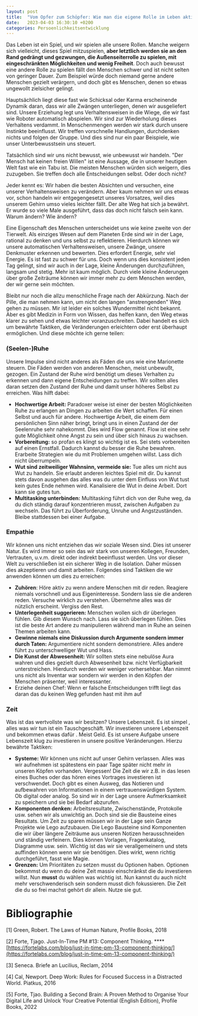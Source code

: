 ```yaml
---
layout: post
title:  "Vom Opfer zum Schöpfer: Wie man die eigene Rolle im Leben aktiv gestaltet?"
date:   2023-04-03 16:30:10 +0200
categories: Persoenlichkeitsentwicklung
---
```


Das Leben ist ein Spiel, und wir spielen alle unsere Rollen. Manche weigern sich vielleicht, dieses Spiel mitzuspielen, **aber letztlich werden sie an den Rand gedrängt und gezwungen, die Außenseiterrolle zu spielen, mit eingeschränkten Möglichkeiten und wenig Freiheit**. Doch auch bewusst eine andere Rolle zu spielen fällt den Menschen schwer und ist nicht selten von geringer Dauer. Zum Beispiel würde doch niemand gerne andere Menschen gezielt verärgern, und doch gibt es Menschen, denen so etwas ungewollt zielsicher gelingt. 

Hauptsächlich liegt diese fast wie Schicksal oder Karma erscheinende Dynamik daran, dass wir alle Zwängen unterliegen, denen wir ausgeliefert sind. Unsere Erziehung legt uns Verhaltensweisen in die Wiege, die wir fast wie Roboter automatisch abspielen. Wir sind zur Wiederholung dieses Verhaltens verdammt. In Menschenmengen werden wir stark durch unsere Instinkte beeinflusst. Wir treffen vorschnelle Handlungen, durchdenken nichts und folgen der Gruppe. Und dies sind nur ein paar Beispiele, wie unser Unterbewusstsein uns steuert.

Tatsächlich sind wir uns nicht bewusst, wie unbewusst wir handeln. "Der Mensch hat keinen freien Willen" ist eine Aussage, die in unserer heutigen Welt fast wie ein Tabu ist. Die meisten Menschen würden sich weigern, dies zuzugeben. Sie treffen doch alle Entscheidungen selbst. Oder doch nicht?

Jeder kennt es: Wir haben die besten Absichten und versuchen, eine unserer Verhaltensweisen zu verändern. Aber kaum nehmen wir uns etwas vor, schon handeln wir entgegengesetzt unseres Vorsatzes, weil dies unserem Gehirn umso vieles leichter fällt. Der alte Weg hat sich ja bewährt. Er wurde so viele Male ausgeführt, dass das doch nicht falsch sein kann. Warum ändern? Wie ändern?

Eine Eigenschaft des Menschen unterscheidet uns wie keine zweite von der Tierwelt. Als einziges Wesen auf dem Planeten Erde sind wir in der Lage, rational zu denken und uns selbst zu reflektieren. Hierdurch können wir unsere automatischen Verhaltensweisen, unsere Zwänge, unsere Denkmuster erkennen und bewerten. Dies erfordert Energie, sehr viel Energie. Es ist fast zu schwer für uns. Doch wenn uns dies konsistent jeden Tag gelingt, sind wir auch in der Lage, kleine Änderungen durchzuführen, langsam und stetig. Mehr ist kaum möglich. Durch viele kleine Änderungen über große Zeiträume können wir immer mehr zu dem Menschen werden, der wir gerne sein möchten.

Bleibt nur noch die allzu menschliche Frage nach der Abkürzung. Nach der Pille, die man nehmen kann, um nicht den langen "anstrengenden" Weg gehen zu müssen. Mir ist leider ein solches Wundermittel nicht bekannt. Aber es gibt Medizin in Form von Wissen, das helfen kann, den Weg etwas klarer zu sehen und etwas leichter voranzuschreiten. Dabei handelt es sich um bewährte Taktiken, die Veränderungen erleichtern oder erst überhaupt ermöglichen. Und diese möchte ich gerne teilen:

### (Seelen-)Ruhe

Unsere Impulse sind nicht anderes als Fäden die uns wie eine Marionette steuern. Die Fäden werden von anderen Menschen, meist unbewußt, gezogen. Ein Zustand der Ruhe wird benötigt um dieses Verhalten zu erkennen und dann eigene Entscheidungen zu treffen. Wir sollten alles daran setzen den Zustand der Ruhe und damit unser höheres Selbst zu erreichen.  Was hilft dabei:

- **Hochwertige Arbeit:** Paradoxer weise ist einer der besten Möglichkeiten Ruhe zu erlangen an Dingen zu arbeiten die Wert schaffen. Für einen Selbst und auch für andere. Hochwertige Arbeit, die einem dem persönlichen Sinn näher bringt, bringt uns in einen Zustand der der Seelenruhe sehr nahekommt. Dies wird Flow genannt. Flow ist eine sehr gute Möglichkeit ohne Angst zu sein und über sich hinaus zu wachsen.
- **Vorbereitung:** so profan es klingt so wichtig ist es. Sei stets vorbereiten auf einen Ernstfall. Dadurch kannst du besser die Ruhe bewahren. Erarbeite Strategien wie du mit Problemen umgehen willst. Lass dich nicht überrumpeln.
- **Wut sind zeitweiliger Wahnsinn, vermeide sie:** Tue alles um nicht aus Wut zu handeln. Sie erlaubt anderen leichtes Spiel mit dir.  Du kannst stets davon ausgehen das alles was du unter dem Einfluss von Wut tust kein gutes Ende nehmen wird. Kanalisiere die Wut in deine Arbeit. Dort kann sie gutes tun.
- **Multitasking unterbinden:** Multitasking führt dich von der Ruhe weg, da du dich ständig darauf konzentrieren musst, zwischen Aufgaben zu wechseln. Das führt zu Überforderung, Unruhe und Angstzuständen. Bleibe stattdessen bei einer Aufgabe.

### Empathie

Wir können uns nicht entziehen  das wir soziale Wesen sind. Dies ist unserer Natur. Es wird immer so sein das wir stark von unseren Kollegen, Freunden, Vertrauten, u.v.m. direkt oder indirekt beeinflusst werden. Uns vor dieser Welt zu verschließen ist ein sicherer Weg in die Isolation. Daher müssen dies akzeptieren und damit arbeiten. Folgendes sind Taktiken die wir anwenden können um dies zu erreichen:

- **Zuhören**: Höre aktiv zu wenn andere Menschen mit dir reden. Reagiere niemals vorschnell und aus Eigeninteresse. Sondern lass sie die anderen reden. Versuche wirklich zu verstehen. Übernehme alles was dir nützlich erscheint. Vergiss den Rest.
- **Unterlegenheit suggerieren:** Menschen wollen sich dir überlegen fühlen. Gib diesem Wunsch nach. Lass sie sich überlegen fühlen. Dies ist die beste Art andere zu manipulieren während man in Ruhe an seinen Themen arbeiten kann.
- **Gewinne niemals eine Diskussion durch Argumente sondern immer durch Taten:** Argumentiere nicht sondern demonstriere. Alles andere führt zu unterschwelliger Wut und Hass.
- **Die Kunst der Abwesenheit:** Wir sollten stets eine nebulöse Aura wahren und dies gezielt durch Abwesenheit bzw. nicht Verfügbarkeit unterstreichen. Hierdurch werden wir weniger vorhersehbar. Man nimmt uns nicht als Inventar war sondern wir werden in den Köpfen der Menschen präsenter, weil interessanter.
- Erziehe deinen Chef: Wenn er falsche Entscheidungen trifft liegt das daran das du keinen Weg gefunden hast mit ihm auf

### Zeit

Was ist das wertvollste was wir besitzen? Unsere Lebenszeit.  Es ist simpel , alles was wir tun ist ein Tauschgeschäft. Wir investieren unsere Lebenszeit und bekommen etwas dafür . Meist Geld. Es ist unsere Aufgabe unsere Lebenszeit klug zu investieren in unsere positive Veränderungen. Hierzu bewährte Taktiken:

- **Systeme:** Wir können uns nicht auf unser Gehirn verlassen. Alles was wir aufnehmen ist spätestens ein paar Tage später nicht mehr in unseren Köpfen vorhanden. Vergessen!  Die Zeit die wir  z.B. in das lesen eines Buches oder das hören eines Vortrages investieren ist verschwendet. Doch gibt es einen Ausweg, das Notieren und aufbewahren von Informationen in einem vertrauenswürdigen System. Ob digital oder analog. So sind wir in der Lage unsere Aufmerksamkeit  zu speichern und sie bei Bedarf abzurufen.
- **Komponenten denken:** Arbeitsresultate, Zwischenstände, Protokolle usw. sehen wir als unwichtig an. Doch sind  sie die Bausteine eines Resultats. Um Zeit zu sparen müssen wir in der Lage sein Ganze Projekte wie Lego aufzubauen. Die Lego Bausteine sind Komponenten die wir über längere Zeiträume aus unseren Notizen herausschneiden und ständig verfeinern. Dies können Vorlagen, Fragenkatalog, Diagramme usw. sein. Wichtig ist das wir sie verallgemeinern und stets auffinden können wenn wir sie benötigen. Dies wirkt, wenn richtig durchgeführt, fasst wie Magie.
- **Grenzen:** Um Prioritäten zu setzen musst du Optionen haben. Optionen bekommst du wenn du deine Zeit massiv einschränkst die du investieren willst. Nun **musst** du wählen was wichtig ist. Nun kannst du auch nicht mehr verschwenderisch sein sondern musst dich fokussieren.  Die Zeit die du so frei machst gehört dir allein. Nutze sie gut.

# Bibliographie

[1] Green, Robert. The Laws of Human Nature, Profile Books, 2018

[2] Forte, Tjago. Just-In-Time PM #13: Component Thinking. ****[https://fortelabs.com/blog/just-in-time-pm-13-component-thinking/](https://fortelabs.com/blog/just-in-time-pm-13-component-thinking/)

[3] Seneca. Briefe an Lucilius, Reclam, 2014

[4] Cal, Newport. Deep Work: Rules for Focused Success in a Distracted World. Piatkus, 2016

[5] Forte, Tjao. Building a Second Brain: A Proven Method to Organise Your Digital Life and Unlock Your Creative Potential (English Edition), Profile Books, 2022